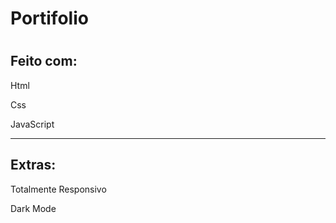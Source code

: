 <h1>Portifolio<h1>
  
  <h2> Feito com:</h2>
  <p> Html </p>
  <p> Css </p>
  <p> JavaScript </p>
  
  <hr>
  
  <h2> Extras: </h2>
  <p> Totalmente Responsivo </p>
  <p> Dark Mode </p>
  
